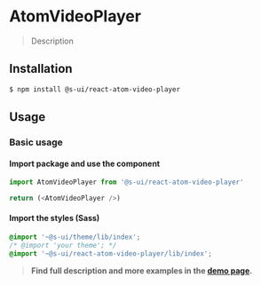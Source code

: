 # AtomVideoPlayer

> Description

<!-- ![](./assets/preview.png) -->

## Installation

```sh
$ npm install @s-ui/react-atom-video-player
```

## Usage

### Basic usage

#### Import package and use the component

```js
import AtomVideoPlayer from '@s-ui/react-atom-video-player'

return (<AtomVideoPlayer />)
```

#### Import the styles (Sass)

```css
@import '~@s-ui/theme/lib/index';
/* @import 'your theme'; */
@import '~@s-ui/react-atom-video-player/lib/index';
```


> **Find full description and more examples in the [demo page](#).**